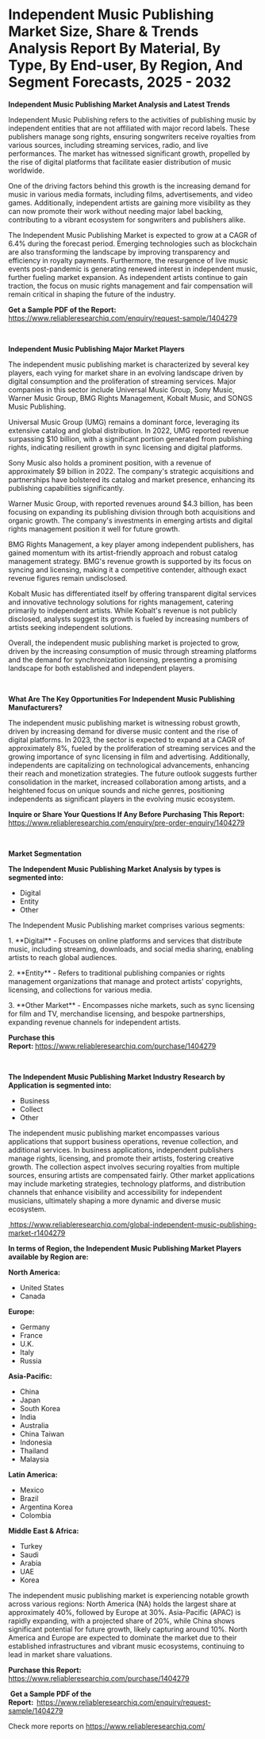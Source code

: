 <p><h1>Independent Music Publishing Market Size, Share & Trends Analysis Report By Material, By Type, By End-user, By Region, And Segment Forecasts, 2025 - 2032</h1></p><p><strong>Independent Music Publishing Market Analysis and Latest Trends</strong></p>
<p><p>Independent Music Publishing refers to the activities of publishing music by independent entities that are not affiliated with major record labels. These publishers manage song rights, ensuring songwriters receive royalties from various sources, including streaming services, radio, and live performances. The market has witnessed significant growth, propelled by the rise of digital platforms that facilitate easier distribution of music worldwide. </p><p>One of the driving factors behind this growth is the increasing demand for music in various media formats, including films, advertisements, and video games. Additionally, independent artists are gaining more visibility as they can now promote their work without needing major label backing, contributing to a vibrant ecosystem for songwriters and publishers alike. </p><p>The Independent Music Publishing Market is expected to grow at a CAGR of 6.4% during the forecast period. Emerging technologies such as blockchain are also transforming the landscape by improving transparency and efficiency in royalty payments. Furthermore, the resurgence of live music events post-pandemic is generating renewed interest in independent music, further fueling market expansion. As independent artists continue to gain traction, the focus on music rights management and fair compensation will remain critical in shaping the future of the industry.</p></p>
<p><strong>Get a Sample PDF of the Report:&nbsp;</strong> <a href="https://www.reliableresearchiq.com/enquiry/request-sample/1404279?utm_campaign=2638&utm_medium=2&utm_source=Github&utm_content=ia&utm_term=28022025&utm_id=independent-music-publishing">https://www.reliableresearchiq.com/enquiry/request-sample/1404279</a></p>
<p>&nbsp;</p>
<p><strong>Independent Music Publishing Major Market Players</strong></p>
<p><p>The independent music publishing market is characterized by several key players, each vying for market share in an evolving landscape driven by digital consumption and the proliferation of streaming services. Major companies in this sector include Universal Music Group, Sony Music, Warner Music Group, BMG Rights Management, Kobalt Music, and SONGS Music Publishing.</p><p>Universal Music Group (UMG) remains a dominant force, leveraging its extensive catalog and global distribution. In 2022, UMG reported revenue surpassing $10 billion, with a significant portion generated from publishing rights, indicating resilient growth in sync licensing and digital platforms.</p><p>Sony Music also holds a prominent position, with a revenue of approximately $9 billion in 2022. The company's strategic acquisitions and partnerships have bolstered its catalog and market presence, enhancing its publishing capabilities significantly.</p><p>Warner Music Group, with reported revenues around $4.3 billion, has been focusing on expanding its publishing division through both acquisitions and organic growth. The company's investments in emerging artists and digital rights management position it well for future growth.</p><p>BMG Rights Management, a key player among independent publishers, has gained momentum with its artist-friendly approach and robust catalog management strategy. BMG's revenue growth is supported by its focus on syncing and licensing, making it a competitive contender, although exact revenue figures remain undisclosed.</p><p>Kobalt Music has differentiated itself by offering transparent digital services and innovative technology solutions for rights management, catering primarily to independent artists. While Kobalt's revenue is not publicly disclosed, analysts suggest its growth is fueled by increasing numbers of artists seeking independent solutions.</p><p>Overall, the independent music publishing market is projected to grow, driven by the increasing consumption of music through streaming platforms and the demand for synchronization licensing, presenting a promising landscape for both established and independent players.</p></p>
<p>&nbsp;</p>
<p><strong>What Are The Key Opportunities For Independent Music Publishing Manufacturers?</strong></p>
<p><p>The independent music publishing market is witnessing robust growth, driven by increasing demand for diverse music content and the rise of digital platforms. In 2023, the sector is expected to expand at a CAGR of approximately 8%, fueled by the proliferation of streaming services and the growing importance of sync licensing in film and advertising. Additionally, independents are capitalizing on technological advancements, enhancing their reach and monetization strategies. The future outlook suggests further consolidation in the market, increased collaboration among artists, and a heightened focus on unique sounds and niche genres, positioning independents as significant players in the evolving music ecosystem.</p></p>
<p><strong>Inquire or Share Your Questions If Any Before Purchasing This Report:</strong> <a href="https://www.reliableresearchiq.com/enquiry/pre-order-enquiry/1404279?utm_campaign=2638&utm_medium=2&utm_source=Github&utm_content=ia&utm_term=28022025&utm_id=independent-music-publishing">https://www.reliableresearchiq.com/enquiry/pre-order-enquiry/1404279</a></p>
<p>&nbsp;</p>
<p><strong>Market Segmentation</strong></p>
<p><strong>The Independent Music Publishing Market Analysis by types is segmented into:</strong></p>
<p><ul><li>Digital</li><li>Entity</li><li>Other</li></ul></p>
<p><p>The Independent Music Publishing market comprises various segments: </p><p>1. **Digital** - Focuses on online platforms and services that distribute music, including streaming, downloads, and social media sharing, enabling artists to reach global audiences.</p><p>2. **Entity** - Refers to traditional publishing companies or rights management organizations that manage and protect artists' copyrights, licensing, and collections for various media.</p><p>3. **Other Market** - Encompasses niche markets, such as sync licensing for film and TV, merchandise licensing, and bespoke partnerships, expanding revenue channels for independent artists.</p></p>
<p><strong>Purchase this Report:&nbsp;</strong><a href="https://www.reliableresearchiq.com/purchase/1404279?utm_campaign=2638&utm_medium=2&utm_source=Github&utm_content=ia&utm_term=28022025&utm_id=independent-music-publishing">https://www.reliableresearchiq.com/purchase/1404279</a></p>
<p>&nbsp;</p>
<p><strong>The Independent Music Publishing Market Industry Research by Application is segmented into:</strong></p>
<p><ul><li>Business</li><li>Collect</li><li>Other</li></ul></p>
<p><p>The independent music publishing market encompasses various applications that support business operations, revenue collection, and additional services. In business applications, independent publishers manage rights, licensing, and promote their artists, fostering creative growth. The collection aspect involves securing royalties from multiple sources, ensuring artists are compensated fairly. Other market applications may include marketing strategies, technology platforms, and distribution channels that enhance visibility and accessibility for independent musicians, ultimately shaping a more dynamic and diverse music ecosystem.</p></p>
<p><a href="https://www.reliableresearchiq.com/global-independent-music-publishing-market-r1404279?utm_campaign=2638&utm_medium=2&utm_source=Github&utm_content=ia&utm_term=28022025&utm_id=independent-music-publishing">&nbsp;https://www.reliableresearchiq.com/global-independent-music-publishing-market-r1404279</a></p>
<p><strong>In terms of Region, the Independent Music Publishing Market Players available by Region are:</strong></p>
<p>
    <p> <strong> North America: </strong>
        <ul>
            <li>United States</li>
            <li>Canada</li>
        </ul>
        </p> 
    <p> <strong> Europe: </strong>
        <ul>
            <li>Germany</li>
            <li>France</li>
            <li>U.K.</li>
            <li>Italy</li>
            <li>Russia</li>
        </ul>
        </p> 
    <p> <strong> Asia-Pacific: </strong>
        <ul>
            <li>China</li>
            <li>Japan</li>
            <li>South Korea</li>
            <li>India</li>
            <li>Australia</li>
            <li>China Taiwan</li>
            <li>Indonesia</li>
            <li>Thailand</li>
            <li>Malaysia</li>
        </ul>
        </p> 
    <p> <strong> Latin America: </strong>
        <ul>
            <li>Mexico</li>
            <li>Brazil</li>
            <li>Argentina Korea</li>
            <li>Colombia</li>
        </ul>
        </p> 
    <p> <strong> Middle East & Africa: </strong>
        <ul>
            <li>Turkey</li>
            <li>Saudi</li>
            <li>Arabia</li>
            <li>UAE</li>
            <li>Korea</li>
        </ul>
    </p>
    </p>
<p><p>The independent music publishing market is experiencing notable growth across various regions: North America (NA) holds the largest share at approximately 40%, followed by Europe at 30%. Asia-Pacific (APAC) is rapidly expanding, with a projected share of 20%, while China shows significant potential for future growth, likely capturing around 10%. North America and Europe are expected to dominate the market due to their established infrastructures and vibrant music ecosystems, continuing to lead in market share valuations.</p></p>
<p><strong>Purchase this Report: </strong><a href="https://www.reliableresearchiq.com/purchase/1404279?utm_campaign=2638&utm_medium=2&utm_source=Github&utm_content=ia&utm_term=28022025&utm_id=independent-music-publishing">https://www.reliableresearchiq.com/purchase/1404279</a></p>
<p>&nbsp;<strong>Get a Sample PDF of the Report:&nbsp;&nbsp;</strong><a href="https://www.reliableresearchiq.com/enquiry/request-sample/1404279?utm_campaign=2638&utm_medium=2&utm_source=Github&utm_content=ia&utm_term=28022025&utm_id=independent-music-publishing">https://www.reliableresearchiq.com/enquiry/request-sample/1404279</a></p>
<p><strong></strong></p>
<p>Check more reports on <a href="https://www.reliableresearchiq.com/?utm_campaign=2638&utm_medium=2&utm_source=Github&utm_content=ia&utm_term=28022025&utm_id=independent-music-publishing">https://www.reliableresearchiq.com/</a></p>